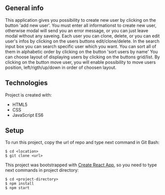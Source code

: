 ## General info
This application gives you possibility to create new user by clicking on the button 'add new user'. 
You must enter all informationst to create new user, otherwise modal will send you an error message, or you can just leave modal without any saveing.
Each user you can clone, delete, or you can edit user's infos by clicking on the users buttons edit/clone/delete.
In the search input box you can search specific user which you want.
You can sort all of them in alphabetic order by clicking on the button 'sort users by name'
You can choose layout of displaying users by clicking on the buttons grid/list.
By clicking on the button move user, you will enable possibility to move users position, left/rigth/up/down in order of choosen layout.
	
## Technologies
Project is created with:
* HTML5
* CSS
* JavaScript ES6
	
## Setup
To run this project, copy the url of repo and type next command in Git Bash:
```
$ cd <location>
$ git clone <url>
```
This project was bootstrapped with [Create React App](https://github.com/facebook/create-react-app), so you need to type next commands in project directory:
```
$ cd <project-directory>
$ npm install
$ npm start
```
